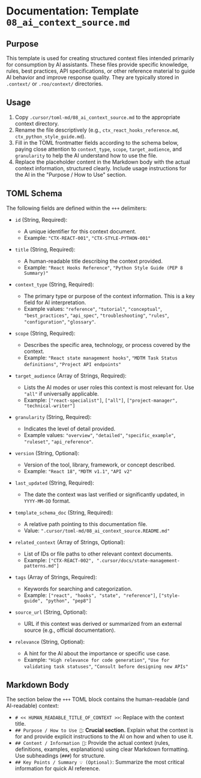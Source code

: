 # Documentation: Template `08_ai_context_source.md`

## Purpose

This template is used for creating structured context files intended primarily for consumption by AI assistants. These files provide specific knowledge, rules, best practices, API specifications, or other reference material to guide AI behavior and improve response quality. They are typically stored in `.context/` or `.roo/context/` directories.

## Usage

1.  Copy `.cursor/toml-md/08_ai_context_source.md` to the appropriate context directory.
2.  Rename the file descriptively (e.g., `ctx_react_hooks_reference.md`, `ctx_python_style_guide.md`).
3.  Fill in the TOML frontmatter fields according to the schema below, paying close attention to `context_type`, `scope`, `target_audience`, and `granularity` to help the AI understand how to use the file.
4.  Replace the placeholder content in the Markdown body with the actual context information, structured clearly. Include usage instructions for the AI in the "Purpose / How to Use" section.

## TOML Schema

The following fields are defined within the `+++` delimiters:

*   `id` (String, Required):
    *   A unique identifier for this context document.
    *   Example: `"CTX-REACT-001"`, `"CTX-STYLE-PYTHON-001"`

*   `title` (String, Required):
    *   A human-readable title describing the context provided.
    *   Example: `"React Hooks Reference"`, `"Python Style Guide (PEP 8 Summary)"`

*   `context_type` (String, Required):
    *   The primary type or purpose of the context information. This is a key field for AI interpretation.
    *   Example values: `"reference"`, `"tutorial"`, `"conceptual"`, `"best_practices"`, `"api_spec"`, `"troubleshooting"`, `"rules"`, `"configuration"`, `"glossary"`.

*   `scope` (String, Required):
    *   Describes the specific area, technology, or process covered by the context.
    *   Example: `"React state management hooks"`, `"MDTM Task Status definitions"`, `"Project API endpoints"`

*   `target_audience` (Array of Strings, Required):
    *   Lists the AI modes or user roles this context is most relevant for. Use `"all"` if universally applicable.
    *   Example: `["react-specialist"]`, `["all"]`, `["project-manager", "technical-writer"]`

*   `granularity` (String, Required):
    *   Indicates the level of detail provided.
    *   Example values: `"overview"`, `"detailed"`, `"specific_example"`, `"ruleset"`, `"api_reference"`.

*   `version` (String, Optional):
    *   Version of the tool, library, framework, or concept described.
    *   Example: `"React 18"`, `"MDTM v1.1"`, `"API v2"`

*   `last_updated` (String, Required):
    *   The date the context was last verified or significantly updated, in `YYYY-MM-DD` format.

*   `template_schema_doc` (String, Required):
    *   A relative path pointing to this documentation file.
    *   Value: `".cursor/toml-md/08_ai_context_source.README.md"`

*   `related_context` (Array of Strings, Optional):
    *   List of IDs or file paths to other relevant context documents.
    *   Example: `["CTX-REACT-002", ".cursor/docs/state-management-patterns.md"]`

*   `tags` (Array of Strings, Required):
    *   Keywords for searching and categorization.
    *   Example: `["react", "hooks", "state", "reference"]`, `["style-guide", "python", "pep8"]`

*   `source_url` (String, Optional):
    *   URL if this context was derived or summarized from an external source (e.g., official documentation).

*   `relevance` (String, Optional):
    *   A hint for the AI about the importance or specific use case.
    *   Example: `"High relevance for code generation"`, `"Use for validating task statuses"`, `"Consult before designing new APIs"`

## Markdown Body

The section below the `+++` TOML block contains the human-readable (and AI-readable) context:

*   `# << HUMAN_READABLE_TITLE_OF_CONTEXT >>`: Replace with the context title.
*   `## Purpose / How to Use 🎯`: **Crucial section.** Explain what the context is for and provide explicit instructions to the AI on how and when to use it.
*   `## Content / Information 📝`: Provide the actual context (rules, definitions, examples, explanations) using clear Markdown formatting. Use subheadings (`###`) for structure.
*   `## Key Points / Summary 💡 (Optional)`: Summarize the most critical information for quick AI reference.